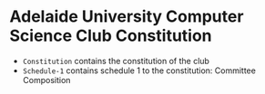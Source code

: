 # Adelaide University Computer Science Club Constitution

- `Constitution` contains the constitution of the club
- `Schedule-1` contains schedule 1 to the constitution: Committee Composition
